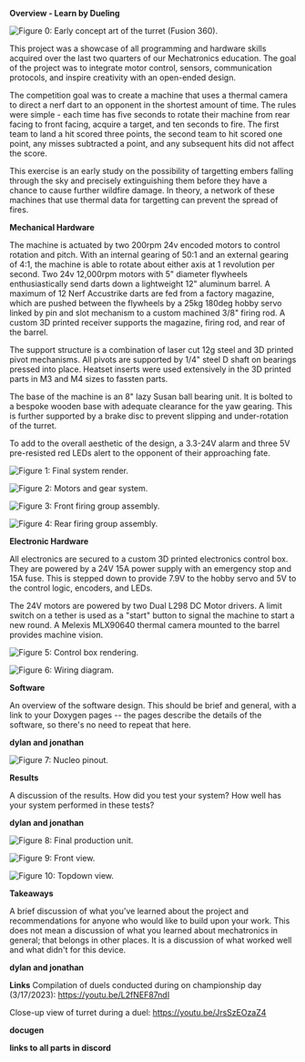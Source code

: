 **Overview - Learn by Dueling**

![Figure 0: Early concept art of the turret (Fusion 360).](/imgInitialRender.png)

This project was a showcase of all programming and hardware skills acquired over the last two quarters of our Mechatronics education. The goal of the project was to integrate motor control, sensors, communication protocols, and inspire creativity with an open-ended design.

The competition goal was to create a machine that uses a thermal camera to direct a nerf dart to an opponent in the shortest amount of time. The rules were simple - each time has five seconds to rotate their machine from rear facing to front facing, acquire a target, and ten seconds to fire. The first team to land a hit scored three points, the second team to hit scored one point, any misses subtracted a point, and any subsequent hits did not affect the score.

This exercise is an early study on the possibility of targetting embers falling through the sky and precisely extinguishing them before they have a chance to cause further wildfire damage. In theory, a network of these machines that use thermal data for targetting can prevent the spread of fires.


**Mechanical Hardware**

The machine is actuated by two 200rpm 24v encoded motors to control rotation and pitch. With an internal gearing of 50:1 and an external gearing of 4:1, the machine is able to rotate about either axis at 1 revolution per second. Two 24v 12,000rpm motors with 5" diameter flywheels enthusiastically send darts down a lightweight 12" aluminum barrel. A maximum of 12 Nerf Accustrike darts are fed from a factory magazine, which are pushed between the flywheels by a 25kg 180deg hobby servo linked by pin and slot mechanism to a custom machined 3/8" firing rod. A custom 3D printed receiver supports the magazine, firing rod, and rear of the barrel.

The support structure is a combination of laser cut 12g steel and 3D printed pivot mechanisms. All pivots are supported by 1/4" steel D shaft on bearings pressed into place. Heatset inserts were used extensively in the 3D printed parts in M3 and M4 sizes to fassten parts.

The base of the machine is an 8" lazy Susan ball bearing unit. It is bolted to a bespoke wooden base with adequate clearance for the yaw gearing. This is further supported by a brake disc to prevent slipping and under-rotation of the turret. 

To add to the overall aesthetic of the design, a 3.3-24V alarm and three 5V pre-resisted red LEDs alert to the opponent of their approaching fate. 

![Figure 1: Final system render.](/imgFullTurret.png)

![Figure 2: Motors and gear system.](/imgMotorsAndGearing.png)

![Figure 3: Front firing group assembly.](/imgForwardFiringGroup.png)

![Figure 4: Rear firing group assembly.](/imgRearFiringGroup.png)


**Electronic Hardware**

All electronics are secured to a custom 3D printed electronics control box. They are powered by a 24V 15A power supply with an emergency stop and 15A fuse. This is stepped down to provide 7.9V to the hobby servo and 5V to the control logic, encoders, and LEDs. 

The 24V motors are powered by two Dual L298 DC Motor drivers. A limit switch on a tether is used as a "start" button to signal the machine to start a new round. A Melexis MLX90640 thermal camera mounted to the barrel provides machine vision.

![Figure 5: Control box rendering.](/imgControlBox.png)

![Figure 6: Wiring diagram.](/imgWiringDiagram.png)


**Software**

An overview of the software design. This should be brief and general, with a link to your Doxygen pages -- the pages describe the details of the software, so there's no need to repeat that here.

**dylan and jonathan**

![Figure 7: Nucleo pinout.](/imgPinout.png)


**Results**

A discussion of the results.  How did you test your system?  How well has your system performed in these tests?

**dylan and jonathan**

![Figure 8: Final production unit.](/imgRealFullTurret.jpeg)

![Figure 9: Front view.](/imgRealTurretFront.jpeg)

![Figure 10: Topdown view.](/imgRealTopDown.jpeg)

**Takeaways**

A brief discussion of what you've learned about the project and recommendations for anyone who would like to build upon your work. This does not mean a discussion of what you learned about mechatronics in general; that belongs in other places.  It is a discussion of what worked well and what didn't for this device.

**dylan and jonathan**


**Links**
Compilation of duels conducted during on championship day (3/17/2023):
https://youtu.be/L2fNEF87ndI

Close-up view of turret during a duel:
https://youtu.be/JrsSzEOzaZ4

**docugen**

**links to all parts in discord**
